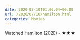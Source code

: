 ```yaml
---
date: 2020-07-10T01:00:04+00:00
url: /2020/07/10/hamilton.html
categories: Movies
---
```

Watched Hamilton (2020) - ★★★




